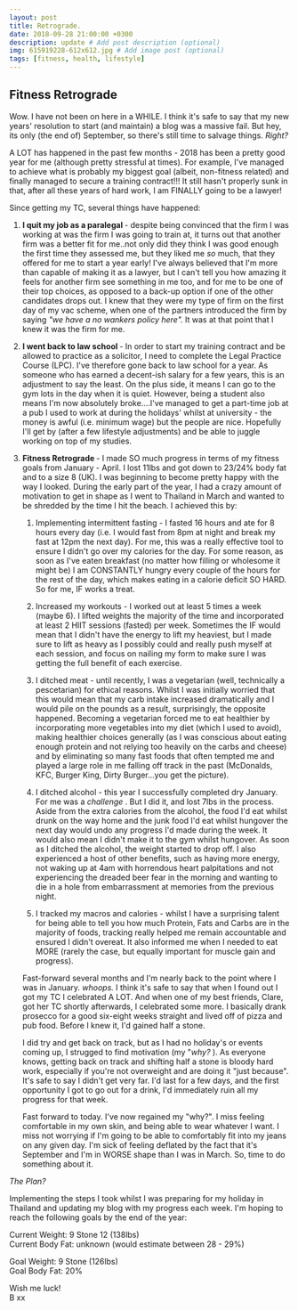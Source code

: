 ```yaml
---
layout: post
title: Retrograde.
date: 2018-09-28 21:00:00 +0300
description: update # Add post description (optional)
img: 615919228-612x612.jpg # Add image post (optional)
tags: [fitness, health, lifestyle]
---
```


## Fitness Retrograde

Wow. I have not been on here in a WHILE. I think it's safe to say that my new years' resolution to start (and maintain) a blog was a massive fail. But hey, its only (the end of) September, so there's still time to salvage things. <i> Right? </i> 

A LOT has happened in the past few months - 2018 has been a pretty good year for me (although pretty stressful at times). For example, I've managed to achieve what is probably my biggest goal (albeit, non-fitness related) and finally managed to secure a training contract!!! It still hasn't properly sunk in that, after all these years of hard work, I am FINALLY going to be a lawyer!

Since getting my TC, several things have happened:

1. <b> I quit my job as a paralegal </b> - despite being convinced that the firm I was working at was the firm I was going to train at, it turns out that another firm was a better fit for me..not only did they think I was good enough the first time they assessed me, but they liked me <i> so </i> much, that they offered for me to start a year early! I've always believed that I'm more than capable of making it as a lawyer, but I can't tell you how amazing it feels for another firm see something in me too, and for me to be one of their top choices, as opposed to a back-up option if one of the other candidates drops out. I knew that they were my type of firm on the first day of my vac scheme, when one of the partners introduced the firm by saying <i> "we have a no wankers policy here". </i>  It was at that point that I knew it was the firm for me.

2. <b> I went back to law school </b> - In order to start my training contract and be allowed to practice as a solicitor, I need to complete the Legal Practice Course (LPC). I've therefore gone back to law school for a year. As someone who has earned a decent-ish salary for a few years, this is an adjustment to say the least. On the plus side, it means I can go to the gym lots in the day when it is quiet. However, being a student also means I'm now absolutely broke....I've managed to get a part-time job at a pub I used to work at during the holidays' whilst at university - the money is awful (i.e. minimum wage) but the people are nice. Hopefully I'll get by (after a few lifestyle adjustments) and be able to juggle working on top of my studies. 

3. <b> Fitness Retrograde </b> - I made SO much progress in terms of my fitness goals from January - April. I lost 11lbs and got down to 23/24% body fat and to a size 8 (UK). I was beginning to become pretty happy with the way I looked. During the early part of the year, I had a crazy amount of motivation to get in shape as I went to Thailand in March and wanted to be shredded by the time I hit the beach. I achieved this by:

    1. Implementing intermittent fasting - I fasted 16 hours and ate for 8 hours every day (i.e. I would fast from 8pm at night and break my fast at 12pm the next day). For me, this was a really effective tool to ensure I didn't go over my calories for the day. For some reason, as soon as I've eaten breakfast (no matter how filling or wholesome it might be) I am CONSTANTLY hungry every couple of the hours for the rest of the day, which makes eating in a calorie deficit SO HARD. So for me, IF works a treat. 

    2. Increased my workouts - I worked out at least 5 times a week (maybe 6). I lifted weights the majority of the time and incorporated at least 2 HIIT sessions (fasted) per week. Sometimes the IF would mean that I didn't have the energy to lift my heaviest, but I made sure to lift as heavy as I possibly could and really push myself at each session, and focus on nailing my form to make sure I was getting the full benefit of each exercise. 

    3. I ditched meat - until recently, I was a vegetarian (well, technically a pescetarian) for ethical reasons. Whilst I was initially worried that this would mean that my carb intake increased dramatically and I would pile on the pounds as a result, surprisingly, the opposite happened. Becoming a vegetarian forced me to eat healthier by incorporating more vegetables into my diet (which I used to avoid), making healthier choices generally (as I was conscious about eating enough protein and not relying too heavily on the carbs and cheese) and by eliminating so many fast foods that often tempted me and played a large role in me falling off track in the past (McDonalds, KFC, Burger King, Dirty Burger...you get the picture). 

    4. I ditched alcohol - this year I successfully completed dry January. For me was a <i> challenge </i>. But I did it, and lost 7lbs in the process. Aside from the extra calories from the alcohol, the food I'd eat whilst drunk on the way home and the junk food I'd eat whilst hungover the next day would undo any progress I'd made during the week. It would also mean I didn't make it to the gym whilst hungover. As soon as I ditched the alcohol, the weight started to drop off. I also experienced a host of other benefits, such as having more energy, not waking up at 4am with horrendous heart palpitations and not experiencing the dreaded beer fear in the morning and wanting to die in a hole from embarrassment at memories from the previous night. 

    5. I tracked my macros and calories - whilst I have a surprising talent for being able to tell you how much Protein, Fats and Carbs are in the majority of foods, tracking really helped me remain accountable and ensured I didn't overeat. It also informed me when I needed to eat MORE (rarely the case, but equally important for muscle gain and progress).

    Fast-forward several months and I'm nearly back to the point where I was in January. <i> whoops. </i> I think it's safe to say that when I found out I got my TC I celebrated A LOT. And when one of my best friends, Clare, got her TC shortly afterwards, I celebrated some more. I basically drank prosecco for a good six-eight weeks straight and lived off of pizza and pub food. Before I knew it, I'd gained half a stone. 

    I did try and get back on track, but as I had no holiday's or events coming up, I strugged to find motivation (my "<i>why?</i> ). As everyone knows, getting back on track and shifting half a stone is bloody hard work, especially if you're not overweight and are doing it "just because". It's safe to say I didn't get very far. I'd last for a few days, and the first opportunity I got to go out for a drink, I'd immediately ruin all my progress for that week. 

    Fast forward to today. I've now regained my "why?". I miss feeling comfortable in my own skin, and being able to wear whatever I want. I miss not worrying if I'm going to be able to comfortably fit into my jeans on any given day. I'm sick of feeling deflated by the fact that it's September and I'm in WORSE shape than I was in March. So, time to do something about it. 

<i> The Plan? </i>

Implementing the steps I took whilst I was preparing for my holiday in Thailand and updating my blog with my progress each week. I'm hoping to reach the following goals by the end of the year:

Current Weight: 9 Stone 12 (138lbs)\
Current Body Fat: unknown  (would estimate between 28 - 29%)

Goal Weight: 9 Stone (126lbs)\
Goal Body Fat: 20%

Wish me luck!\
B xx

